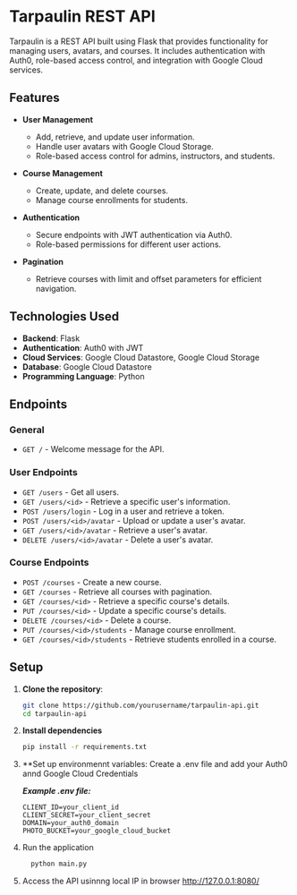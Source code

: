 # Tarpaulin REST API

Tarpaulin is a REST API built using Flask that provides functionality for managing users, avatars, and courses. It includes authentication with Auth0, role-based access control, and integration with Google Cloud services.

## Features

- **User Management**
  - Add, retrieve, and update user information.
  - Handle user avatars with Google Cloud Storage.
  - Role-based access control for admins, instructors, and students.

- **Course Management**
  - Create, update, and delete courses.
  - Manage course enrollments for students.

- **Authentication**
  - Secure endpoints with JWT authentication via Auth0.
  - Role-based permissions for different user actions.

- **Pagination**
  - Retrieve courses with limit and offset parameters for efficient navigation.

## Technologies Used

- **Backend**: Flask
- **Authentication**: Auth0 with JWT
- **Cloud Services**: Google Cloud Datastore, Google Cloud Storage
- **Database**: Google Cloud Datastore
- **Programming Language**: Python

## Endpoints

### General
- `GET /` - Welcome message for the API.

### User Endpoints
- `GET /users` - Get all users.
- `GET /users/<id>` - Retrieve a specific user's information.
- `POST /users/login` - Log in a user and retrieve a token.
- `POST /users/<id>/avatar` - Upload or update a user's avatar.
- `GET /users/<id>/avatar` - Retrieve a user's avatar.
- `DELETE /users/<id>/avatar` - Delete a user's avatar.

### Course Endpoints
- `POST /courses` - Create a new course.
- `GET /courses` - Retrieve all courses with pagination.
- `GET /courses/<id>` - Retrieve a specific course's details.
- `PUT /courses/<id>` - Update a specific course's details.
- `DELETE /courses/<id>` - Delete a course.
- `PUT /courses/<id>/students` - Manage course enrollment.
- `GET /courses/<id>/students` - Retrieve students enrolled in a course.

## Setup

1. **Clone the repository**:
   ```bash
   git clone https://github.com/yourusername/tarpaulin-api.git
   cd tarpaulin-api
2. **Install dependencies**  
     ```bash
     pip install -r requirements.txt
3. **Set up environmennt variables: Create a .env file and add your Auth0 annd Google Cloud Credentials

   ***Example .env file:***
   
   ```
   CLIENT_ID=your_client_id
   CLIENT_SECRET=your_client_secret
   DOMAIN=your_auth0_domain
   PHOTO_BUCKET=your_google_cloud_bucket
5. Run the application
   ```bash
     python main.py
6. Access the API usinnng local IP in browser http://127.0.0.1:8080/

